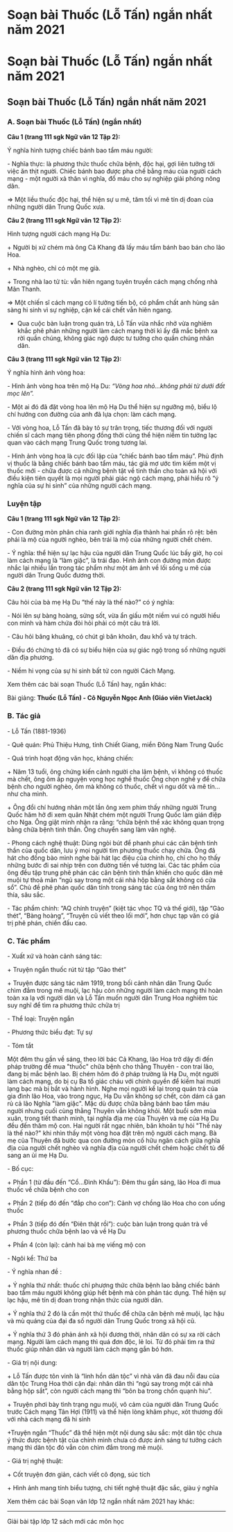# Soạn bài Thuốc (Lỗ Tấn) ngắn nhất năm 2021

# Soạn bài Thuốc (Lỗ Tấn) ngắn nhất năm 2021

## Soạn bài Thuốc (Lỗ Tấn) ngắn nhất năm 2021

### **A. Soạn bài Thuốc (Lỗ Tấn) (ngắn nhất)**

**Câu 1 (trang 111 sgk Ngữ văn 12 Tập 2):**

Ý nghĩa hình tượng chiếc bánh bao tẩm máu người:

\- Nghĩa thực: là phương thức thuốc chữa bệnh, độc hại, gợi liên tưởng tới việc ăn thịt người. Chiếc bánh bao được pha chế bằng máu của người cách mạng - một người xả thân vì nghĩa, đổ máu cho sự nghiệp giải phóng nông dân. 

⇒ Một liều thuốc độc hại, thể hiện sự u mê, tăm tối vì mê tín dị đoan của những người dân Trung Quốc xưa.

**Câu 2 (trang 111 sgk Ngữ văn 12 Tập 2):**

Hình tượng người cách mạng Hạ Du: 

\+ Người bị xử chém mà ông Cả Khang đã lấy máu tẩm bánh bao bán cho lão Hoa.

\+ Nhà nghèo, chỉ có một mẹ già.

\+ Trong nhà lao tử tù: vẫn hiên ngang tuyên truyền cách mạng chống nhà Mãn Thanh.

⇒ Một chiến sĩ cách mạng có lí tưởng tiến bộ, có phẩm chất anh hùng sãn sàng hi sinh vì sự nghiệp, cận kề cái chết vẫn hiên ngang.

* Qua cuộc bàn luận trong quán trà, Lỗ Tấn vừa nhắc nhở vừa nghiêm khắc phê phán những người làm cách mạng thời kì ấy đã mắc bệnh xa rời quần chúng, không giác ngộ được tư tưởng cho quần chúng nhân dân.

**Câu 3 (trang 111 sgk Ngữ văn 12 Tập 2):**

Ý nghĩa hình ảnh vòng hoa:

\- Hình ảnh vòng hoa trên mộ Hạ Du: _“Vòng hoa nhỏ…không phải từ dưới đất mọc lên”._

\- Một ai đó đã đặt vòng hoa lên mộ Hạ Du thể hiện sự ngưỡng mộ, biểu lộ chí hướng con đường của anh đã lựa chọn: làm cách mạng.

\- Với vòng hoa, Lỗ Tấn đã bày tỏ sự trân trọng, tiếc thương đối với người chiến sĩ cách mạng tiên phong đồng thời cũng thể hiện niềm tin tưởng lạc quan vào cách mạng Trung Quốc trong tương lai.

\- Hình ảnh vòng hoa là cực đối lập của “chiếc bánh bao tẩm máu”. Phủ định vị thuốc là bằng chiếc bánh bao tẩm máu, tác giả mơ ước tìm kiếm một vị thuốc mới - chữa được cả những bệnh tật về tinh thần cho toàn xã hội với điều kiện tiên quyết là mọi người phải giác ngộ cách mạng, phải hiểu rõ “ý nghĩa của sự hi sinh” của những người cách mạng.

### Luyện tập

**Câu 1 (trang 111 sgk Ngữ văn 12 Tập 2):**

\- Con đường mòn phân chia ranh giới nghĩa địa thành hai phần rõ rệt: bên phải là mộ của người nghèo, bên trái là mộ của những người chết chém.

\- Ý nghĩa: thể hiện sự lạc hậu của người dân Trung Quốc lúc bấy giờ, họ coi làm cách mạng là “làm giặc”, là trái đạo. Hình ảnh con đường mòn được nhắc lại nhiều lần trong tác phẩm như một ám ảnh về lối sống u mê của người dân Trung Quốc đương thời.

**Câu 2 (trang 111 sgk Ngữ văn 12 Tập 2):**

Câu hỏi của bà mẹ Hạ Du “thế này là thế nào?” có ý nghĩa: 

\- Nói lên sự bàng hoàng, sửng sốt, vừa ẩn giấu một niềm vui có người hiểu con mình và hàm chứa đòi hỏi phải có một câu trả lời.

\- Câu hỏi bâng khuâng, có chút gì băn khoăn, đau khổ và tự trách.

\- Điều đó chứng tỏ đã có sự biểu hiện của sự giác ngộ trong số những người dân địa phương.

\- Niềm hi vọng của sự hi sinh bất tử con người Cách Mạng.

Xem thêm các bài soạn Thuốc (Lỗ Tấn) hay, ngắn khác:

Bài giảng: **Thuốc (Lỗ Tấn) - Cô Nguyễn Ngọc Anh (Giáo viên VietJack)**

### **B. Tác giả**

\- Lỗ Tấn (1881-1936) 

\- Quê quán: Phủ Thiệu Hưng, tỉnh Chiết Giang, miền Đông Nam Trung Quốc 

\- Quá trình hoạt động văn học, kháng chiến:

\+ Năm 13 tuổi, ông chứng kiến cảnh người cha lâm bệnh, vì không có thuốc mà chết, ông ôm ấp nguyện vọng học nghề thuốc Ông chọn nghề y để chữa bệnh cho người nghèo, ốm mà không có thuốc, chết vì ngu dốt và mê tín… như cha mình.

\+ Ông đổi chí hướng nhân một lần ông xem phim thấy những người Trung Quốc hăm hở đi xem quân Nhật chém một người Trung Quốc làm gián điệp cho Nga. Ông giật mình nhận ra rằng: “chữa bệnh thể xác không quan trọng bằng chữa bệnh tinh thần. Ông chuyển sang làm văn nghệ.

\- Phong cách nghệ thuật: Dùng ngòi bút để phanh phui các căn bệnh tinh thần của quốc dân, lưu ý mọi người tìm phương thuốc chạy chữa. Ông đã hát cho đồng bào mình nghe bài hát lạc điệu của chính họ, chỉ cho họ thấy những bước đi sai nhịp trên con đường tiến về tương lai. Các tác phẩm của ông đều tập trung phê phán các căn bệnh tinh thần khiến cho quốc dân mê muội tự thoả mãn “ngủ say trong một cái nhà hộp bằng sắt không có cửa sổ”. Chủ đề phê phán quốc dân tính trong sáng tác của ông trở nên thấm thía, sâu sắc.

\- Tác phẩm chính: “AQ chính truyện” (kiệt tác vhọc TQ và thế giới), tập “Gào thét”, “Bàng hoàng”, “Truyện cũ viết theo lối mới”, hơn chục tạp văn có giá trị phê phán, chiến đấu cao.

### **C. Tác phẩm**

\- Xuất xứ và hoàn cảnh sáng tác: 

\+ Truyện ngắn thuốc rút từ tập “Gào thét”

\+ Truyện được sáng tác năm 1919, trong bối cảnh nhân dân Trung Quốc chìm đắm trong mê muội, lạc hậu còn những người làm cách mạng thì hoàn toàn xa lạ với người dân và Lỗ Tấn muốn người dân Trung Hoa nghiêm túc suy nghĩ để tìm ra phương thức chữa trị

\- Thể loại: Truyện ngắn

\- Phương thức biểu đạt: Tự sự 

\- Tóm tắt 

Một đêm thu gần về sáng, theo lời bác Cả Khang, lão Hoa trở dậy đi đến pháp trường để mua "thuốc" chữa bệnh cho thằng Thuyên - con trai lão, đang bị mắc bệnh lao. Bị chém hôm đó ở pháp trường là Hạ Du, một người làm cách mạng, do bị cụ Ba tố giác cháu với chính quyền để kiếm hai mươi lạng bạc mà bị bắt và hành hình. Nghe mọi người kể lại trong quán trà của gia đình lão Hoa, vào trong ngục, Hạ Du vẫn không sợ chết, còn dám cả gan rủ cả lão Nghĩa "làm giặc". Mặc dù được chữa bằng bánh bao tẩm máu người nhưng cuối cùng thằng Thuyên vẫn không khỏi. Một buổi sớm mùa xuân, trong tiết thanh minh, tại nghĩa địa mẹ của Thuyên và mẹ của Hạ Du đều đến thăm mộ con. Hai người rất ngạc nhiên, băn khoăn tự hỏi "Thế này là thế nào?" khi nhìn thấy một vòng hoa đặt trên mộ người cách mạng. Bà mẹ của Thuyên đã bước qua con đường mòn cố hữu ngăn cách giữa nghĩa địa của người chết nghèo và nghĩa địa của người chết chém hoặc chết tù để sang an ủi mẹ Hạ Du.

\- Bố cục: 

\+ Phần 1 (từ đầu đến “Cổ…Đình Khẩu”): Đêm thu gần sáng, lão Hoa đi mua thuốc về chữa bệnh cho con

\+ Phần 2 (tiếp đó đến “đắp cho con”): Cảnh vợ chồng lão Hoa cho con uống thuốc

\+ Phần 3 (tiếp đó đến “Điên thật rồi”): cuộc bàn luận trong quán trà về phương thuốc chữa bệnh lao và về Hạ Du

\+ Phần 4 (còn lại): cảnh hai bà mẹ viếng mộ con 

\- Ngôi kể: Thứ ba

\- Ý nghĩa nhan đề :

\+ Ý nghĩa thứ nhất: thuốc chỉ phương thức chữa bệnh lao bằng chiếc bánh bao tẩm máu người không giúp hết bệnh mà còn phản tác dụng. Thể hiện sự lạc hậu, mê tín dị đoan trong nhận thức của người dân.

\+ Ý nghĩa thứ 2 đó là cần một thứ thuốc để chữa căn bệnh mê muội, lạc hậu và mù quáng của đại đa số người dân Trung Quốc trong xã hội cũ.

\+ Ý nghĩa thứ 3 đó phản ánh xã hội đương thời, nhân dân có sự xa rời cách mạng. Người làm cách mạng thì quá đơn độc, lẻ loi. Từ đó phải tìm ra thứ thuốc giúp nhân dân và người làm cách mạng gắn bó hơn.

\- Giá trị nội dung:

\+ Lỗ Tấn được tôn vinh là “linh hồn dân tộc” vì nhà văn đã đau nỗi đau của dân tộc Trung Hoa thời cận đại: nhân dân thì “ngủ say trong một cái nhà bằng hộp sắt”, còn người cách mạng thì “bôn ba trong chốn quạnh hiu”.

\+ Truyện phơi bày tình trạng ngu muội, vô cảm của người dân Trung Quốc trước Cách mạng Tân Hợi (1911) và thể hiện lòng khâm phục, xót thương đối với nhà cách mạng đã hi sinh

+Truyện ngắn “Thuốc” đã thể hiện một nội dung sâu sắc: một dân tộc chưa ý thức được bệnh tật của chính mình chưa có được ánh sáng tư tưởng cách mạng thì dân tộc đó vẫn còn chìm đắm trong mê muội.

\- Giá trị nghệ thuật: 

\+ Cốt truyện đơn giản, cách viết cô đọng, súc tích

\+ Hình ảnh mang tính biểu tượng, chi tiết nghệ thuật đặc sắc, giàu ý nghĩa

Xem thêm các bài Soạn văn lớp 12 ngắn nhất năm 2021 hay khác:

* * *

Giải bài tập lớp 12 sách mới các môn học
